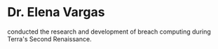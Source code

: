 # Dr. Elena Vargas
conducted the research and development of breach computing during Terra's Second Renaissance.